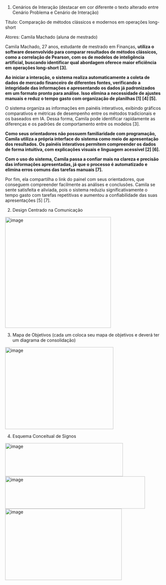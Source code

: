 1) Cenários de Interação (destacar em cor diferente o texto alterado entre Cenário Problema e Cenário de Interação)

  Título: Comparação de métodos clássicos e modernos em operações long-short
  
  Atores: Camila Machado (aluna de mestrado)
  
  Camila Machado, 27 anos, estudante de mestrado em Finanças, **utiliza o software desenvolvido para comparar resultados de métodos clássicos, como a correlação de Pearson, com os de modelos de inteligência artificial, buscando identificar qual abordagem oferece maior eficiência em operações long-short [3].**
  
  **Ao iniciar a interação, o sistema realiza automaticamente a coleta de dados de mercado financeiro de diferentes fontes, verificando a integridade das informações e apresentando os dados já padronizados em um formato pronto para análise. Isso elimina a necessidade de ajustes manuais e reduz o tempo gasto com organização de planilhas [1] [4] [5].**
  
  O sistema organiza as informações em painéis interativos, exibindo gráficos comparativos e métricas de desempenho entre os métodos tradicionais e os baseados em IA. Dessa forma, Camila pode identificar rapidamente as diferenças e os padrões de comportamento entre os modelos [3].
  
  **Como seus orientadores não possuem familiaridade com programação, Camila utiliza a própria interface do sistema como meio de apresentação dos resultados. Os painéis interativos permitem compreender os dados de forma intuitiva, com explicações visuais e linguagem acessível [2] [6].**
  
  **Com o uso do sistema, Camila passa a confiar mais na clareza e precisão das informações apresentadas, já que o processo é automatizado e elimina erros comuns das tarefas manuais [7].**
  
  Por fim, ela compartilha o link do painel com seus orientadores, que conseguem compreender facilmente as análises e conclusões. Camila se sente satisfeita e aliviada, pois o sistema reduziu significativamente o tempo gasto com tarefas repetitivas e aumentou a confiabilidade das suas apresentações [5] [7].

2) Design Centrado na Comunicação
<img width="341" height="357" alt="image" src="https://github.com/user-attachments/assets/b37f8637-4a34-4963-b426-0a8e8f0c5cbb" />

3) Mapa de Objetivos (cada um coloca seu mapa de objetivos e deverá ter um diagrama de consolidação)
<img width="349" height="264" alt="image" src="https://github.com/user-attachments/assets/c6594f9a-df3f-46a6-bb0c-ad445d24095f" />

4) Esquema Conceitual de Signos

<img width="380" height="107" alt="image" src="https://github.com/user-attachments/assets/390d1500-4220-4bc9-a4ef-125ba1abc607" /> <br>
<img width="451" height="104" alt="image" src="https://github.com/user-attachments/assets/944f817f-f04f-432f-9130-f73028110b8f" /><br>
<img width="376" height="230" alt="image" src="https://github.com/user-attachments/assets/5044ab03-731c-4068-ac9c-d77b7ba8fbbe" /><br>

